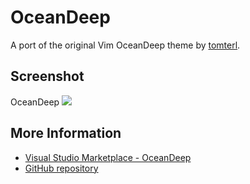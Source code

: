 # OceanDeep

A port of the original Vim OceanDeep theme by [tomterl](https://www.github.com/tomterl).

## Screenshot

OceanDeep
![](https://raw.githubusercontent.com/pierrenel/VSOceanDeep/master/oceandeep.png)

## More Information
* [Visual Studio Marketplace - OceanDeep](https://marketplace.visualstudio.com/items/pierrenel.theme-oceandeep)
* [GitHub repository](https://github.com/pierrenel/VSOceanDeep)
